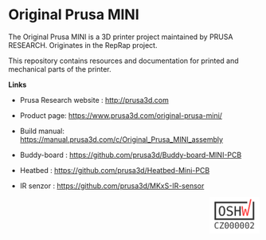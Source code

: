 # Original Prusa MINI


The Original Prusa MINI is a 3D printer project maintained by PRUSA RESEARCH. Originates in the RepRap project.

This repository contains resources and documentation for printed and mechanical parts of the printer.


**Links**

 * Prusa Research website : http://prusa3d.com
 * Product page: https://www.prusa3d.com/original-prusa-mini/
 * Build manual: https://manual.prusa3d.com/c/Original_Prusa_MINI_assembly

 * Buddy-board : https://github.com/prusa3d/Buddy-board-MINI-PCB
 * Heatbed : https://github.com/prusa3d/Heatbed-Mini-PCB
 * IR senzor : https://github.com/prusa3d/MKxS-IR-sensor





<p align="center">
  <img src="DOCUMENTATION/OSHW_CZ000002.png" align="right" width="100" title="OSHW logo">
</p>
